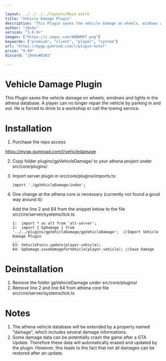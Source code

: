 ```yaml
---

layout: ../../../../layouts/Main.astro
title: "Vehicle Damage Plugin"
description: "This Plugin saves the vehicle damage on wheels, windows and lights in the athena database."
author: "j0n4s"
version: "3.0.0+"
images: ["https://i.imgur.com/NOBWMXT.png"]
keywords: ["premium", "client", "player", "system"]
url: "https://mygp.gumroad.com/l/plugin-hotel"
price: "9.99"
discord: "j0n4s#8301"

---
```


# Vehicle Damage Plugin

This Plugin saves the vehicle damage on wheels, windows and lights in the athena database.
A player can no longer repair the vehicle by parking in and out. He is forced to drive to a workshop or call the towing service.

# Installation

1. Purchase the repo access

https://mygp.gumroad.com/l/vehicledamage

2. Copy folder plugins/gpVehicleDamage/ to your athena project under src/core/plugins/
3. Import server plugin in src/core/plugins/imports.ts:

    `import './gpVehicleDamage/index';`
    
4. One change at the athena core is necessary (currently not found a good way around it):

    Add the line 2 and 64 from the snippet below to the file src/cire/server/systems/tick.ts

    ```
    1:  import * as alt from 'alt-server';
    2:  import { GpDamage } from '../../plugins/gpVehicleDamage/gpVehicleDamage';  //Import Vehicle Damage Plugin
    ...
    63: VehicleFuncs.update(player.vehicle);
    64: GpDamage.saveDamageForVehicle(player.vehicle); //Save Damage

    ```

# Deinstallation

1. Remove the folder gpVehicleDamage under src/core/plugins/
2. Remove line 2 and line 64 from athena core file src/cire/server/systems/tick.ts

# Notes

1. The athena vehicle database will be extended by a property named "damage", which includes several damage informations.
2. Some damage data can be potentially crash the game after a GTA Update. Therefore these data will automatically erased and updated by the plugin. However, this leads to the fact that not all damages can be restored after an update.